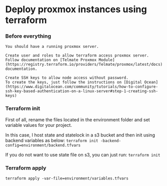 # Deploy proxmox instances using terraform

### Before everything

    You should have a running proxmox server.

    Create user and roles to allow terraform access proxmox server.
    Follow documentation on [Telmate Proxmox Module](https://registry.terraform.io/providers/Telmate/proxmox/latest/docs) documentation.

    Create SSH keys to allow node access without password.
    To create the keys, just follow the instructions on [Digital Ocean](https://www.digitalocean.com/community/tutorials/how-to-configure-ssh-key-based-authentication-on-a-linux-server#step-1-creating-ssh-keys)

### Terraform init
First of all, rename the files located in the environment folder and set variable values for your project.

In this case, I host state and statelock in a s3 bucket and then init using backend variables as below:
`terraform init -backend-config=environment/backend.tfvars`

If you do not want to use state file on s3, you can just run: 
`terraform init`

### Terraform apply

`terraform apply -var-file=environment/variables.tfvars`